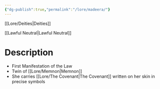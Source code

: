 ```yaml
---
{"dg-publish":true,"permalink":"/lore/madeera/"}
---
```



[[Lore/Deities\|Deities]]

[[Lawful Neutral\|Lawful Neutral]]
# Description
- First Manifestation of the Law
- Twin of [[Lore/Memnon\|Memnon]]
- She carries [[Lore/The Covenant\|The Covenant]] written on her skin in precise symbols